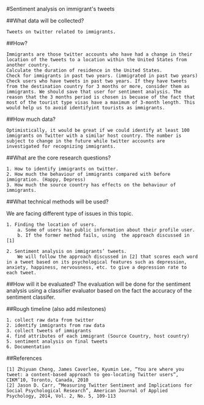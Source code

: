#Sentiment analysis on immigrant's tweets

##What data will be collected? 

	Tweets on twitter related to immigrants.

##How?

	Immigrants are those twitter accounts who have had a change in their location of the tweets to a location within the United States from another country. 
	Calculate the duration of residence in the United States. 
	Check for immigrants in past two years. (immigrated in past two years)
	Check users who have tweets in past two years. If they have tweets from the destination country for 3 months or more, consider them as immigrants. We should save that user for sentiment analysis. The reason that the 3 months period is chosen is becuase of the fact that most of the tourist type visas have a maximum of 3-month length. This would help us to avoid identifyint tourists as immigrants. 
	

##How much data?

	Optimistically, it would be great if we could identify at least 100 immigrants on Twitter with a similar host country. The number is subject to change in the future while twitter accounts are investigated for recognizing immigrants.

##What are the core research questions?

	1. How to identify immigrants on twitter.
	2. How much the behaviour of immigrants compared with before immigration. (Happy, Depress)
	3. How much the source country has effects on the behaviour of immigrants. 

##What technical methods will be used?

We are facing different type of issues in this topic. 

	1. Finding the location of users. 
		a. Some of users has public information about their profile user.
		b. If the former method fails, using  the approach discussed in [1]

	2. Sentiment analysis on immigrants’ tweets.
		We will follow the approach discussed in [2] that scores each word in a tweet based on its psychological features such as depression, anxiety, happiness, nervousness, etc. to give a depression rate to each tweet. 


##How will it be evaluated?
	The evaluation will be done for the sentiment analysis using a classifier evaluator based on the fact the accuracy of the sentiment classifer. 

##Rough timeline (also add milestones)

	1. collect raw data from twitter
	2. identify immigrants from raw data
	3. collect tweets of immigrants
	4. find attributes of each immigrant (Source Country, host country)
	5. sentiment analysis on final tweets
	6. Documentation

##References

	[1] Zhiyuan Cheng, James Caverlee, Kyumin Lee, “You are where you tweet: a content-based approach to geo-locating Twitter users”, CIKM’10, Toronto, Canada, 2010
	[2] Jason D. Carr, “Measuring Twitter Sentiment and Implications for Social Psychological Research”, American Journal of Applied Psychology, 2014, Vol. 2, No. 5, 109-113
